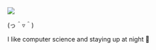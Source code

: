<a href="https://git.io/typing-svg">
  <img src="https://readme-typing-svg.demolab.com?font=SF+Pro+Mono&size=20&pause=5000&color=7D9CEB&width=535&lines=Hello+there." />
</a>

<br>

(っ＾▿＾)

I like computer science and staying up at night 🌃 





